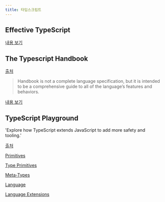 ```yaml
---
title: 타입스크립트
---
```


## Effective TypeScript

[내용 보기](./effective-typescript/)

## The Typescript Handbook

[출처](https://www.typescriptlang.org/docs/handbook/intro.html)

> Handbook is not a complete language specification, but it is intended to be a comprehensive guide to all of the language’s features and behaviors.

[내용 보기](./handbook/)

## TypeScript Playground

'Explore how TypeScript extends JavaScript to add more safety and tooling.'

[출처](https://www.typescriptlang.org/play)

[Primitives](./primitives/)

[Type Primitives](./type-primitives/)

[Meta-Types](./meta-types/)

[Language](./language/)

[Language Extensions](./language-extensions)
